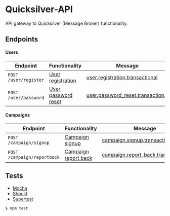 # Quicksilver-API
API gateway to Quicksilver (Message Broker) functionality.

## Endpoints

#### Users

| Endpoint               | Functionality                                                              | Message                                                                                            |
| ---------------------- | -------------------------------------------------------------------------- | -------------------------------------------------------------------------------------------------- |
| `POST /user/register`  | [User registration](documentation/endpoints/user.md#user-registration)     | [user.registration.transactional](documentation/messages/user.registration.transactional.md)       |
| `POST /user/password`  | [User password reset](documentation/endpoints/user.md#user-password-reset) | [user.password_reset.transactional](documentation/messages/user.password_reset.transactional.md)   |


#### Campaigns

| Endpoint                    | Functionality                                                                    | Message                                                                                       |
| --------------------------- | -------------------------------------------------------------------------------- | --------------------------------------------------------------------------------------------- |
| `POST /campaign/signup`     | [Campaign signup](documentation/endpoints/campaign.md#campaign-signup)           | [campaign.signup.transactional](documentation/messages/campaign.signup.transactional.md)      |
| `POST /campaign/reportback` | [Campaign report back](documentation/endpoints/campaign.md#campaign-report-back) | [campaign.report_back.transactional](documentation/messages/campaign.signup.transactional.md) |

## Tests
- [Mocha](https://www.npmjs.com/package/mocha)
- [Should](https://www.npmjs.com/package/should)
- [Supertest](https://www.npmjs.com/package/supertest)

```
$ npm test
```